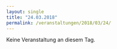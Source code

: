 ```yaml
---
layout: single
title: "24.03.2018"
permalink: /veranstaltungen/2018/03/24/
---
```


Keine Veranstaltung an diesem Tag.
